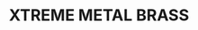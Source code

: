 ---
layout: product
title: "XTREME METAL BRASS"
price: "750" 
desc: "Enamel Metalizer 35mL"
img_path: "/assets/img/AK475.webp"
brand: "AK "
available: true
special_offer: false
new: false
soon: false
cat: "020000"
subcat: "020200"
subsubcat: "020205"
sifra: "AK475"
popular: false
spec: false
---